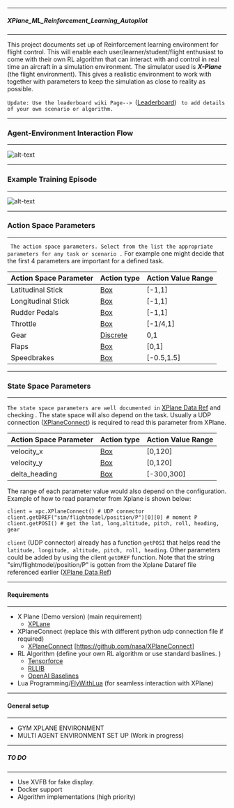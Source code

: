---------------------------------------------
##### XPlane_ML_Reinforcement_Learning_Autopilot
-------------------------------------------------
This project documents set up of Reinforcement learning environment for flight control. This will enable each user/learner/student/flight enthusiast to come with their own RL algorithm that can interact with and control in real time an aircraft in a simulation environment. The simulator used is ***X-Plane*** (the flight environment). This gives a realistic environment to work with together with parameters to keep the simulation as close to reality as possible.

`Update: Use the leaderboard wiki Page--> `([Leaderboard](https://github.com/adderbyte/GYM_XPLANE_ML/wiki/Leaderboard)) ` to add details of your own scenario or algorithm.`

------------------
### Agent-Environment Interaction Flow
-------------------
<!-- [![Simulation Interface](https://j.gifs.com/OMgJjG.gif)](https://j.gifs.com/OMgJjG.gif) -->
![alt-text](https://github.com/adderbyte/GYM_XPLANE_ML/blob/master/images/chart.png)


------------------
### Example Training Episode
-------------------
<!-- [![Simulation Interface](https://j.gifs.com/OMgJjG.gif)](https://j.gifs.com/OMgJjG.gif) -->
![alt-text](https://github.com/adderbyte/GYM_XPLANE_ML/blob/master/images/input.gif)


------------------
### Action Space Parameters
-------------------
` The action space parameters. Select from the list the appropriate parameters for any task or scenario .` For example one might decide that the first 4 parameters are important for a defined task.

| Action Space Parameter | Action type | Action Value Range |
| --- | --- |---|
| Latitudinal Stick | [Box](http://gym.openai.com/docs/#spaces) |  [-1,1] |
| Longitudinal Stick  | [Box](http://gym.openai.com/docs/#spaces) | [-1,1] |
| Rudder Pedals | [Box](http://gym.openai.com/docs/#spaces) | [-1,1]|
| Throttle | [Box](http://gym.openai.com/docs/#spaces) | [-1/4,1] |
| Gear | [Discrete](http://gym.openai.com/docs/#spaces) | 0,1 |
| Flaps | [Box](http://gym.openai.com/docs/#spaces) | [0,1] |
| Speedbrakes | [Box](http://gym.openai.com/docs/#spaces) | [-0.5,1.5] |

------------------
### State Space Parameters
-------------------
`The state space parameters are well documented in` [XPlane Data Ref](https://www.siminnovations.com/xplane/dataref/index.php) and checking . The state space will also depend on the task. Usually a UDP connection ([XPlaneConnect](https://github.com/nasa/XPlaneConnect)) is required to read this parameter from XPlane. 

| Action Space Parameter | Action type | Action Value Range |
| --- | --- |---|
| velocity_x | [Box](http://gym.openai.com/docs/#spaces) |  [0,120] |
| velocity_y  | [Box](http://gym.openai.com/docs/#spaces) | [0,120] |
| delta_heading | [Box](http://gym.openai.com/docs/#spaces) | [-300,300]|

The range of each parameter value would also depend on the configuration. Example of how to read parameter from Xplane is shown below:

```
client = xpc.XPlaneConnect() # UDP connector
client.getDREF("sim/flightmodel/position/P")[0][0] # moment P
client.getPOSI() # get the lat, long,altitude, pitch, roll, heading, gear

```

`client` (UDP connector) already has a function `getPOSI` that helps read the `latitude, longitude, altitude, pitch, roll, heading`. Other parameters could be added by using the client `getDREF` function. Note that the string "sim/flightmodel/position/P" is gotten from the Xplane Dataref file referenced earlier ([XPlane Data Ref](https://www.siminnovations.com/xplane/dataref/index.php))



-------------------
#### Requirements
--------------------
* X Plane (Demo version) (main requirement)
  * [XPLane](https://www.x-plane.com/)
* XPlaneConnect (replace this with  different python udp connection file if required)
  * [XPlaneConnect](https://github.com/nasa/XPlaneConnect) [https://github.com/nasa/XPlaneConnect]
* RL Algorithm (define  your own RL algorithm or use standard baslines. )
  *  [Tensorforce](https://github.com/reinforceio/tensorforce) 
  *  [RLLIB](https://ray.readthedocs.io/en/latest/rllib.html)
  *  [OpenAI Baselines](https://github.com/openai/baselines)
* Lua Programming/[FlyWithLua](https://www.x-plained.com/flywithlua-for-x-plane-11/) (for seamless interaction with XPlane)


------------------
#### General setup
-------------------
 * GYM XPLANE ENVIRONMENT
 * MULTI AGENT ENVIRONMENT SET UP (Work in progress)


------------------
##### TO DO  
-------------------
 * Use XVFB for fake display.
 * Docker support 
 * Algorithm implementations (high priority)





